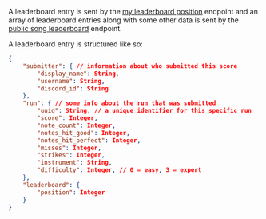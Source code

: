 A leaderboard entry is sent by the [my leaderboard position](../endpoints/my%20leaderboard%20position.md) endpoint and an array of leaderboard entries along with some other data is sent by the [public song leaderboard](../endpoints/public%20song%20leaderboard.md) endpoint.

A leaderboard entry is structured like so:
```json
{
	"submitter": { // information about who submitted this score
		"display_name": String,
		"username": String,
		"discord_id": String
	},
	"run": { // some info about the run that was submitted
		"uuid": String, // a unique identifier for this specific run
		"score": Integer,
		"note_count": Integer,
		"notes_hit_good": Integer,
		"notes_hit_perfect": Integer,
		"misses": Integer,
		"strikes": Integer,
		"instrument": String,
		"difficulty": Integer, // 0 = easy, 3 = expert
	},
	"leaderboard": {
		"position": Integer
	}
}
```